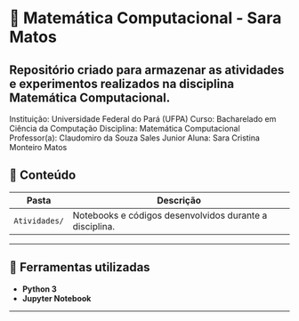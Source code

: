 # 🧮 Matemática Computacional - Sara Matos

Repositório criado para armazenar as atividades e experimentos realizados na disciplina **Matemática Computacional**.
---

Instituição: Universidade Federal do Pará (UFPA)
Curso: Bacharelado em Ciência da Computação
Disciplina: Matemática Computacional
Professor(a): Claudomiro da Souza Sales Junior
Aluna: Sara Cristina Monteiro Matos

## 📘 Conteúdo

| Pasta | Descrição |
|-------|------------|
| `Atividades/` | Notebooks e códigos desenvolvidos durante a disciplina. |

---

## 🚀 Ferramentas utilizadas

- **Python 3**
- **Jupyter Notebook**

---
 
